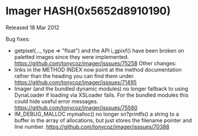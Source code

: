 # Imager HASH(0x5652d8910190)

Released 18 Mar 2012

Bug fixes:
- getpixel(..., type => "float") and the API i_gpixf() have been broken on paletted images since they were implemented. https://github.com/tonycoz/imager/isssues/75258 Other changes: 
- links in the METHOD INDEX now point at the method documentation rather than the heading you can find them under. https://github.com/tonycoz/imager/isssues/71495 
- Imager (and the bundled dynamic modules) no longer fallback to using DynaLoader if loading via XSLoader fails. For the bundled modules this could hide useful error messages. https://github.com/tonycoz/imager/isssues/75560 
- IM_DEBUG_MALLOC mymalloc() no longer sn?printfs() a string to a buffer in the array of allocations, but just stores the filename pointer and line number. https://github.com/tonycoz/imager/isssues/70388